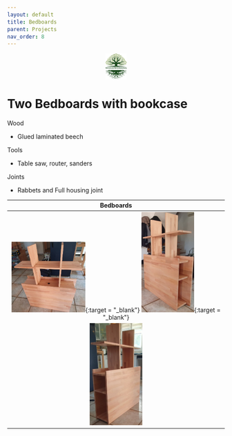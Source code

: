 ```yaml
---
layout: default
title: Bedboards
parent: Projects
nav_order: 8
---
```

<center>
<img src="../media/Lignarius.png" width="10%" height="10%" align="middle"/>
</center>

# Two Bedboards with bookcase

Wood
* Glued laminated beech

Tools
* Table saw, router, sanders


Joints
* Rabbets and Full housing joint


|                                                                                                                                         Bedboards                                                                                                                                          |
|:------------------------------------------------------------------------------------------------------------------------------------------------------------------------------------------------------------------------------------------------------------------------------------------:|
| [<img alt="image" height="35%" src="/media/Bedboard.jpg" width="35%"/>](https://garlatti.github.io/media/Bedboard.jpg){:target = "_blank"}  [<img alt="image" height="25%" src="/media/Bedboard_1.jpg" width="25%"/>](https://garlatti.github.io/media/Bedboard_1.jpg){:target = "_blank"} | 
|                                                                       [<img alt="image" height="25%" src="/media/Bedboard_2.jpg" width="25%"/>](https://garlatti.github.io/media/Bedboard_2.jpg)                                                                       | 